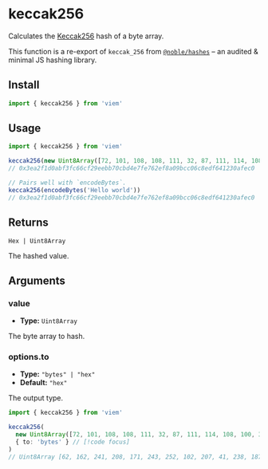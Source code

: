 # keccak256

Calculates the [Keccak256](https://en.wikipedia.org/wiki/SHA-3) hash of a byte array.

This function is a re-export of `keccak_256` from [`@noble/hashes`](https://github.com/paulmillr/noble-hashes) – an audited & minimal JS hashing library.

## Install

```ts
import { keccak256 } from 'viem'
```

## Usage

```ts
import { keccak256 } from 'viem'

keccak256(new Uint8Array([72, 101, 108, 108, 111, 32, 87, 111, 114, 108, 100, 33])
// 0x3ea2f1d0abf3fc66cf29eebb70cbd4e7fe762ef8a09bcc06c8edf641230afec0

// Pairs well with `encodeBytes`.
keccak256(encodeBytes('Hello world'))
// 0x3ea2f1d0abf3fc66cf29eebb70cbd4e7fe762ef8a09bcc06c8edf641230afec0
```

## Returns

`Hex | Uint8Array`

The hashed value.

## Arguments

### value

- **Type:** `Uint8Array`

The byte array to hash.

### options.to

- **Type:** `"bytes" | "hex"`
- **Default:** `"hex"`

The output type.

```ts
import { keccak256 } from 'viem'

keccak256(
  new Uint8Array([72, 101, 108, 108, 111, 32, 87, 111, 114, 108, 100, 33],
  { to: 'bytes' } // [!code focus]
)
// Uint8Array [62, 162, 241, 208, 171, 243, 252, 102, 207, 41, 238, 187, 112, 203, 212, 231, 254, 118, 46, 248, 160, 155, 204, 6, 200, 237, 246, 65, 35, 10, 254, 192] // [!code focus]
```